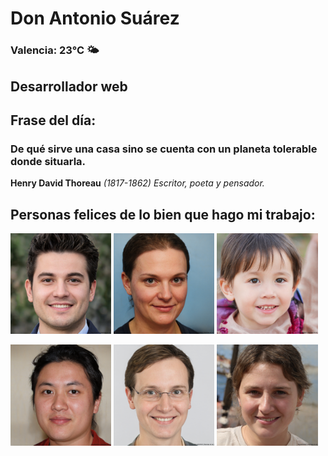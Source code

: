 # Don Antonio Suárez
### Valencia:  23°C 🌤️
## Desarrollador web
## Frase del día:
<!-- START QUOTE -->
### De qué sirve una casa sino se cuenta con un planeta tolerable donde situarla.
**Henry David Thoreau** *(1817-1862) Escritor, poeta y pensador.*
<!-- END QUOTE -->






## Personas felices de lo bien que hago mi trabajo:

<p float="left">
  <img src="src/image_0.png" width="32%" />
  <img src="src/image_1.png" width="32%" /> 
  <img src="src/image_2.png" width="32%" />
</p>
<p float="left">
  <img src="src/image_3.png" width="32%" />
  <img src="src/image_4.png" width="32%" /> 
  <img src="src/image_5.png" width="32%" />
</p>